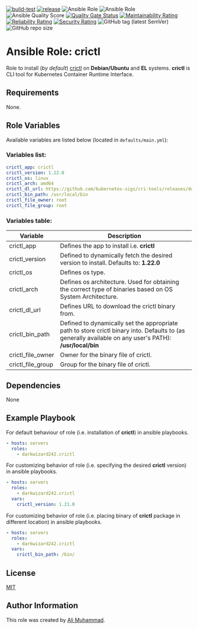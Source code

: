 [![build-test](https://github.com/darkwizard242/ansible-role-crictl/workflows/build-and-test/badge.svg?branch=master)](https://github.com/darkwizard242/ansible-role-crictl/actions?query=workflow%3Abuild-and-test) [![release](https://github.com/darkwizard242/ansible-role-crictl/workflows/release/badge.svg)](https://github.com/darkwizard242/ansible-role-crictl/actions?query=workflow%3Arelease) ![Ansible Role](https://img.shields.io/ansible/role/57030?color=dark%20green%20) ![Ansible Role](https://img.shields.io/ansible/role/d/57030?label=role%20downloads) ![Ansible Quality Score](https://img.shields.io/ansible/quality/57030?label=ansible%20quality%20score) [![Quality Gate Status](https://sonarcloud.io/api/project_badges/measure?project=ansible-role-crictl&metric=alert_status)](https://sonarcloud.io/dashboard?id=ansible-role-crictl) [![Maintainability Rating](https://sonarcloud.io/api/project_badges/measure?project=ansible-role-crictl&metric=sqale_rating)](https://sonarcloud.io/dashboard?id=ansible-role-crictl) [![Reliability Rating](https://sonarcloud.io/api/project_badges/measure?project=ansible-role-crictl&metric=reliability_rating)](https://sonarcloud.io/dashboard?id=ansible-role-crictl) [![Security Rating](https://sonarcloud.io/api/project_badges/measure?project=ansible-role-crictl&metric=security_rating)](https://sonarcloud.io/dashboard?id=ansible-role-crictl) ![GitHub tag (latest SemVer)](https://img.shields.io/github/tag/darkwizard242/ansible-role-crictl?label=release) ![GitHub repo size](https://img.shields.io/github/repo-size/darkwizard242/ansible-role-crictl?color=orange&style=flat-square)

# Ansible Role: crictl

Role to install (_by default_) [crictl](https://github.com/kubernetes-sigs/cri-tools) on **Debian/Ubuntu** and **EL** systems. **crictl** is CLI tool for Kubernetes Container Runtime Interface.

## Requirements

None.

## Role Variables

Available variables are listed below (located in `defaults/main.yml`):

### Variables list:

```yaml
crictl_app: crictl
crictl_version: 1.22.0
crictl_os: linux
crictl_arch: amd64
crictl_dl_url: https://github.com/kubernetes-sigs/cri-tools/releases/download/v{{ crictl_version }}/{{ crictl_app }}-v{{ crictl_version }}-{{ crictl_os }}-{{ crictl_arch }}.tar.gz
crictl_bin_path: /usr/local/bin
crictl_file_owner: root
crictl_file_group: root
```

### Variables table:

Variable          | Description
----------------- | --------------------------------------------------------------------------------------------------------------------------------------------------------
crictl_app        | Defines the app to install i.e. **crictl**
crictl_version    | Defined to dynamically fetch the desired version to install. Defaults to: **1.22.0**
crictl_os         | Defines os type.
crictl_arch       | Defines os architecture. Used for obtaining the correct type of binaries based on OS System Architecture.
crictl_dl_url     | Defines URL to download the crictl binary from.
crictl_bin_path   | Defined to dynamically set the appropriate path to store crictl binary into. Defaults to (as generally available on any user's PATH): **/usr/local/bin**
crictl_file_owner | Owner for the binary file of crictl.
crictl_file_group | Group for the binary file of crictl.

## Dependencies

None

## Example Playbook

For default behaviour of role (i.e. installation of **crictl**) in ansible playbooks.

```yaml
- hosts: servers
  roles:
    - darkwizard242.crictl
```

For customizing behavior of role (i.e. specifying the desired **crictl** version) in ansible playbooks.

```yaml
- hosts: servers
  roles:
    - darkwizard242.crictl
  vars:
    crictl_version: 1.21.0
```

For customizing behavior of role (i.e. placing binary of **crictl** package in different location) in ansible playbooks.

```yaml
- hosts: servers
  roles:
    - darkwizard242.crictl
  vars:
    crictl_bin_path: /bin/
```

## License

[MIT](https://github.com/darkwizard242/ansible-role-crictl/blob/master/LICENSE)

## Author Information

This role was created by [Ali Muhammad](https://www.alimuhammad.dev/).

